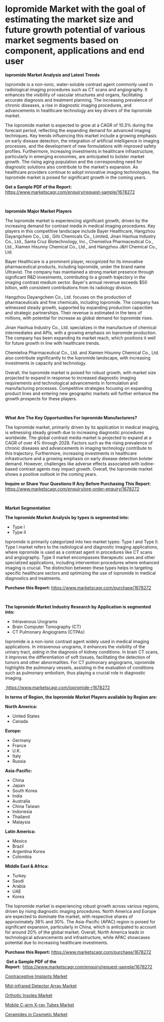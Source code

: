 <p><h1>Iopromide Market with the goal of estimating the market size and future growth potential of various market segments based on component, applications and end user</h1></p><p><strong>Iopromide Market Analysis and Latest Trends</strong></p>
<p><p>Iopromide is a non-ionic, water-soluble contrast agent commonly used in radiological imaging procedures such as CT scans and angiography. It enhances the visibility of vascular structures and organs, facilitating accurate diagnosis and treatment planning. The increasing prevalence of chronic diseases, a rise in diagnostic imaging procedures, and advancements in healthcare technology are key drivers of the Iopromide market.</p><p>The Iopromide market is expected to grow at a CAGR of 10.3% during the forecast period, reflecting the expanding demand for advanced imaging techniques. Key trends influencing this market include a growing emphasis on early disease detection, the integration of artificial intelligence in imaging processes, and the development of new formulations with improved safety profiles. Furthermore, increasing investments in healthcare infrastructure, particularly in emerging economies, are anticipated to bolster market growth. The rising aging population and the corresponding need for diagnostic solutions also contribute to the market's expansion. As healthcare providers continue to adopt innovative imaging technologies, the Iopromide market is poised for significant growth in the coming years.</p></p>
<p><strong>Get a Sample PDF of the Report:&nbsp;</strong> <a href="https://www.marketscagr.com/enquiry/request-sample/1678272?utm_campaign=1177&utm_medium=2&utm_source=Github&utm_content=ia&utm_term=14102024&utm_id=iopromide">https://www.marketscagr.com/enquiry/request-sample/1678272</a></p>
<p>&nbsp;</p>
<p><strong>Iopromide Major Market Players</strong></p>
<p><p>The Iopromide market is experiencing significant growth, driven by the increasing demand for contrast media in medical imaging procedures. Key players in this competitive landscape include Bayer Healthcare, Hangzhou Dayangchem Co., Ltd., Gihi Chemicals Co., Limited, Jinan Haohua Industry Co., Ltd., Santa Cruz Biotechnology, Inc., Chemieliva Pharmaceutical Co., Ltd., Xiamen Hisunny Chemical Co., Ltd., and Hangzhou J&H Chemical Co., Ltd.</p><p>Bayer Healthcare is a prominent player, recognized for its innovative pharmaceutical products, including Iopromide, under the brand name Ultravist. The company has maintained a strong market presence through significant R&D investments, contributing to a growth trajectory in the imaging contrast medium sector. Bayer's annual revenue exceeds $50 billion, with consistent contributions from its radiology division.</p><p>Hangzhou Dayangchem Co., Ltd. focuses on the production of pharmaceuticals and fine chemicals, including Iopromide. The company has witnessed steady growth, supported by expanding production capacities and strategic partnerships. Their revenue is estimated in the tens of millions, with potential for increase as global demand for Iopromide rises.</p><p>Jinan Haohua Industry Co., Ltd. specializes in the manufacture of chemical intermediates and APIs, with a growing emphasis on Iopromide production. The company has been expanding its market reach, which positions it well for future growth in line with healthcare trends. </p><p>Chemieliva Pharmaceutical Co., Ltd. and Xiamen Hisunny Chemical Co., Ltd. also contribute significantly to the Iopromide landscape, with increasing investments in capacity and technology. </p><p>Overall, the Iopromide market is poised for robust growth, with market size projected to expand in response to increased diagnostic imaging requirements and technological advancements in formulation and manufacturing processes. Competitive strategies focusing on expanding product lines and entering new geographic markets will further enhance the growth prospects for these players.</p></p>
<p>&nbsp;</p>
<p><strong>What Are The Key Opportunities For Iopromide Manufacturers?</strong></p>
<p><p>The Iopromide market, primarily driven by its application in medical imaging, is witnessing steady growth due to increasing diagnostic procedures worldwide. The global contrast media market is projected to expand at a CAGR of over 4% through 2028. Factors such as the rising prevalence of chronic diseases and advancements in imaging technology contribute to this trajectory. Furthermore, increasing investments in healthcare infrastructure and a growing emphasis on early disease detection bolster demand. However, challenges like adverse effects associated with iodine-based contrast agents may impact growth. Overall, the Iopromide market shows a positive outlook in the coming years.</p></p>
<p><strong>Inquire or Share Your Questions If Any Before Purchasing This Report:</strong> <a href="https://www.marketscagr.com/enquiry/pre-order-enquiry/1678272?utm_campaign=1177&utm_medium=2&utm_source=Github&utm_content=ia&utm_term=14102024&utm_id=iopromide">https://www.marketscagr.com/enquiry/pre-order-enquiry/1678272</a></p>
<p>&nbsp;</p>
<p><strong>Market Segmentation</strong></p>
<p><strong>The Iopromide Market Analysis by types is segmented into:</strong></p>
<p><ul><li>Type I</li><li>Type II</li></ul></p>
<p><p>Iopromide is primarily categorized into two market types: Type I and Type II. Type I market refers to the radiological and diagnostic imaging applications, where iopromide is used as a contrast agent in procedures like CT scans and angiography. Type II market encompasses therapeutic uses and other specialized applications, including intervention procedures where enhanced imaging is crucial. The distinction between these types helps in targeting specific healthcare sectors and optimizing the use of iopromide in medical diagnostics and treatments.</p></p>
<p><strong>Purchase this Report:&nbsp;</strong><a href="https://www.marketscagr.com/purchase/1678272?utm_campaign=1177&utm_medium=2&utm_source=Github&utm_content=ia&utm_term=14102024&utm_id=iopromide">https://www.marketscagr.com/purchase/1678272</a></p>
<p>&nbsp;</p>
<p><strong>The Iopromide Market Industry Research by Application is segmented into:</strong></p>
<p><ul><li>Intravenous Urograms</li><li>Brain Computer Tomography (CT)</li><li>CT Pulmonary Angiograms (CTPAs)</li></ul></p>
<p><p>Iopromide is a non-ionic contrast agent widely used in medical imaging applications. In intravenous urograms, it enhances the visibility of the urinary tract, aiding in the diagnosis of kidney conditions. In brain CT scans, it improves the differentiation of soft tissues, facilitating the detection of tumors and other abnormalities. For CT pulmonary angiograms, iopromide highlights the pulmonary vessels, assisting in the evaluation of conditions such as pulmonary embolism, thus playing a crucial role in diagnostic imaging.</p></p>
<p><a href="https://www.marketscagr.com/iopromide-r1678272?utm_campaign=1177&utm_medium=2&utm_source=Github&utm_content=ia&utm_term=14102024&utm_id=iopromide">&nbsp;https://www.marketscagr.com/iopromide-r1678272</a></p>
<p><strong>In terms of Region, the Iopromide Market Players available by Region are:</strong></p>
<p>
    <p> <strong> North America: </strong>
        <ul>
            <li>United States</li>
            <li>Canada</li>
        </ul>
        </p> 
    <p> <strong> Europe: </strong>
        <ul>
            <li>Germany</li>
            <li>France</li>
            <li>U.K.</li>
            <li>Italy</li>
            <li>Russia</li>
        </ul>
        </p> 
    <p> <strong> Asia-Pacific: </strong>
        <ul>
            <li>China</li>
            <li>Japan</li>
            <li>South Korea</li>
            <li>India</li>
            <li>Australia</li>
            <li>China Taiwan</li>
            <li>Indonesia</li>
            <li>Thailand</li>
            <li>Malaysia</li>
        </ul>
        </p> 
    <p> <strong> Latin America: </strong>
        <ul>
            <li>Mexico</li>
            <li>Brazil</li>
            <li>Argentina Korea</li>
            <li>Colombia</li>
        </ul>
        </p> 
    <p> <strong> Middle East & Africa: </strong>
        <ul>
            <li>Turkey</li>
            <li>Saudi</li>
            <li>Arabia</li>
            <li>UAE</li>
            <li>Korea</li>
        </ul>
    </p>
    </p>
<p><p>The Iopromide market is experiencing robust growth across various regions, driven by rising diagnostic imaging procedures. North America and Europe are expected to dominate the market, with respective shares of approximately 38% and 30%. The Asia-Pacific (APAC) region is poised for significant expansion, particularly in China, which is anticipated to account for around 20% of the global market. Overall, North America leads in technological advancements and infrastructure, while APAC showcases potential due to increasing healthcare investments.</p></p>
<p><strong>Purchase this Report: </strong><a href="https://www.marketscagr.com/purchase/1678272?utm_campaign=1177&utm_medium=2&utm_source=Github&utm_content=ia&utm_term=14102024&utm_id=iopromide">https://www.marketscagr.com/purchase/1678272</a></p>
<p>&nbsp;<strong>Get a Sample PDF of the Report:&nbsp;&nbsp;</strong><a href="https://www.marketscagr.com/enquiry/request-sample/1678272?utm_campaign=1177&utm_medium=2&utm_source=Github&utm_content=ia&utm_term=14102024&utm_id=iopromide">https://www.marketscagr.com/enquiry/request-sample/1678272</a></p>
<p><strong></strong></p>
<p><p><a href="https://github.com/cecilebbruhter/Market-Research-Report-List-1/blob/main/contraceptive-implants-market.md?utm_campaign=1177&utm_medium=2&utm_source=Github&utm_content=ia&utm_term=14102024&utm_id=iopromide">Contraceptive Implants Market</a></p><p><a href="https://www.linkedin.com/pulse/competitive-intelligence-mid-infrared-detector-array-market-key-dkzqf?utm_campaign=1177&utm_medium=2&utm_source=Github&utm_content=ia&utm_term=14102024&utm_id=iopromide">Mid-infrared Detector Array Market</a></p><p><a href="https://github.com/doyeme32g/Market-Research-Report-List-1/blob/main/orthotic-insoles-market.md?utm_campaign=1177&utm_medium=2&utm_source=Github&utm_content=ia&utm_term=14102024&utm_id=iopromide">Orthotic Insoles Market</a></p><p><a href="https://www.linkedin.com/pulse/mobile-c-arm-x-ray-tubes-market-trends-detailed-study-its-segmentation-fkatf?utm_campaign=1177&utm_medium=2&utm_source=Github&utm_content=ia&utm_term=14102024&utm_id=iopromide">Mobile C-arm X-ray Tubes Market</a></p><p><a href="https://www.linkedin.com/pulse/ceramides-cosmetic-market-maturity-analysis-regional-disparities-4vi7f?utm_campaign=1177&utm_medium=2&utm_source=Github&utm_content=ia&utm_term=14102024&utm_id=iopromide">Ceramides in Cosmetic Market</a></p></p>